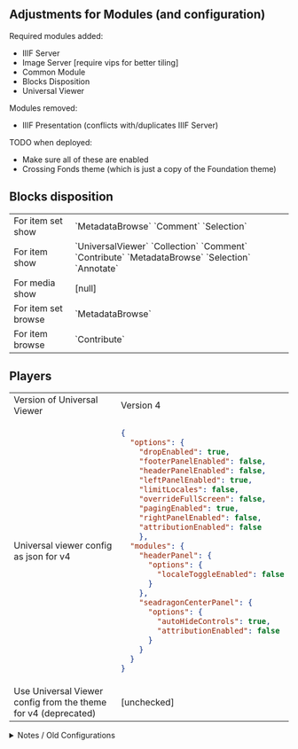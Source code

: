 ## Adjustments for Modules (and configuration)

Required modules added:

* IIIF Server
* Image Server [require vips for better tiling]
* Common Module
* Blocks Disposition
* Universal Viewer

Modules removed:

* IIIF Presentation (conflicts with/duplicates IIIF Server)


TODO when deployed:

* Make sure all of these are enabled
* Crossing Fonds theme (which is just a copy of the Foundation theme) 

## Blocks disposition

<table>
  <tbody>
    <tr>
      <td>For item set show</td>
      <td>
`MetadataBrowse` `Comment` `Selection`
     </td>
    </tr>
    <tr>
      <td>For item show</td>
      <td>`UniversalViewer` `Collection` `Comment` `Contribute` `MetadataBrowse` `Selection` `Annotate`</td>
    </tr>
    <tr>
      <td>For media show</td>
      <td>[null]</td>
    </tr>
    <tr>
      <td>For item set browse</td>
      <td> `MetadataBrowse` </td>
    </tr>
    <tr>
      <td>For item browse</td>
      <td> `Contribute` </td>
    </tr>
  </tbody>
</table>

## Players

<table>
  <tbody>
    <tr>
      <td>Version of Universal Viewer</td>
      <td>Version 4</td>
    </tr>
    <tr>
      <td>Universal viewer config as json for v4</td>
      <td>

```json
{
  "options": {
    "dropEnabled": true,
    "footerPanelEnabled": false,
    "headerPanelEnabled": false,
    "leftPanelEnabled": true,
    "limitLocales": false,
    "overrideFullScreen": false,
    "pagingEnabled": true,
    "rightPanelEnabled": false,
    "attributionEnabled": false
    },
  "modules": {
    "headerPanel": {
      "options": {
        "localeToggleEnabled": false
      }
    },
    "seadragonCenterPanel": {
      "options": {
        "autoHideControls": true,
        "attributionEnabled": false
      }
    }
  }
}
```
  </td>
    </tr>
    <tr>
      <td>Use Universal Viewer config from the theme for v4 (deprecated)</td>
      <td>[unchecked]</td>
    </tr>
  </tbody>
</table>


<details>

<summary>Notes / Old Configurations</summary>

## Mirador 

```json
{
    "window": {
        "allowClose": false,
        "allowFullscreen": true,
        "allowMaximize": false,
        "allowTopMenuButton": true,
        "allowWindowSideBar": false,
        "sideBarPanel": "info",
        "defaultSideBarPanel": "attribution",
        "sideBarOpenByDefault": false,
        "defaultView": "single",
        "forceDrawAnnotations": false,
        "highlightAllAnnotations": false,
        "showLocalePicker": true,
        "sideBarOpen": false,
        "switchCanvasOnSearch": true,
        "imageToolsEnabled": true,
        "panels": {
            "info": true,
            "attribution": true,
            "canvas": true,
            "annotations": true,
            "search": true,
            "layers": true
        }
    },
    "thumbnailNavigation": {
        "defaultPosition": "off",
        "displaySettings": true
    },
    "workspace": {
        "showZoomControls": true,
        "allowNewWindows": false,
        "isWorkspaceAddVisible": false
    },
    "workspaceControlPanel": {
        "enabled": false
    }
}
```

Interacting with the iiifServer to get public URL:

```php
$iiifUrl = $plugins->get('iiifUrl');
$iiifUrl($resource, '', $VERSION) 
```
</details>